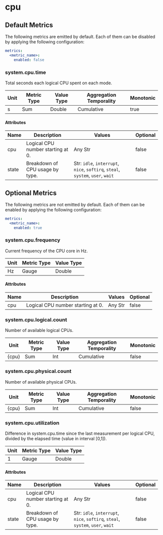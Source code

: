 [comment]: <> (Code generated by mdatagen. DO NOT EDIT.)

# cpu

## Default Metrics

The following metrics are emitted by default. Each of them can be disabled by applying the following configuration:

```yaml
metrics:
  <metric_name>:
    enabled: false
```

### system.cpu.time

Total seconds each logical CPU spent on each mode.

| Unit | Metric Type | Value Type | Aggregation Temporality | Monotonic |
| ---- | ----------- | ---------- | ----------------------- | --------- |
| s | Sum | Double | Cumulative | true |

#### Attributes

| Name | Description | Values | Optional |
| ---- | ----------- | ------ | -------- |
| cpu | Logical CPU number starting at 0. | Any Str | false |
| state | Breakdown of CPU usage by type. | Str: ``idle``, ``interrupt``, ``nice``, ``softirq``, ``steal``, ``system``, ``user``, ``wait`` | false |

## Optional Metrics

The following metrics are not emitted by default. Each of them can be enabled by applying the following configuration:

```yaml
metrics:
  <metric_name>:
    enabled: true
```

### system.cpu.frequency

Current frequency of the CPU core in Hz.

| Unit | Metric Type | Value Type |
| ---- | ----------- | ---------- |
| Hz | Gauge | Double |

#### Attributes

| Name | Description | Values | Optional |
| ---- | ----------- | ------ | -------- |
| cpu | Logical CPU number starting at 0. | Any Str | false |

### system.cpu.logical.count

Number of available logical CPUs.

| Unit | Metric Type | Value Type | Aggregation Temporality | Monotonic |
| ---- | ----------- | ---------- | ----------------------- | --------- |
| {cpu} | Sum | Int | Cumulative | false |

### system.cpu.physical.count

Number of available physical CPUs.

| Unit | Metric Type | Value Type | Aggregation Temporality | Monotonic |
| ---- | ----------- | ---------- | ----------------------- | --------- |
| {cpu} | Sum | Int | Cumulative | false |

### system.cpu.utilization

Difference in system.cpu.time since the last measurement per logical CPU, divided by the elapsed time (value in interval [0,1]).

| Unit | Metric Type | Value Type |
| ---- | ----------- | ---------- |
| 1 | Gauge | Double |

#### Attributes

| Name | Description | Values | Optional |
| ---- | ----------- | ------ | -------- |
| cpu | Logical CPU number starting at 0. | Any Str | false |
| state | Breakdown of CPU usage by type. | Str: ``idle``, ``interrupt``, ``nice``, ``softirq``, ``steal``, ``system``, ``user``, ``wait`` | false |

